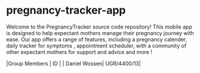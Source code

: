 # pregnancy-tracker-app
Welcome to the PregnancyTracker source code repository! This mobile app is designed to help expectant mothers manage their pregnancy journey with ease.  Our app offers a range of features, including a pregnancy calender, daily tracker for symptoms , appointment scheduler, with a community of other expectant mothers for support and advice and more !

|Group Members | ID |
| Daniel Wossen| UGR/4400/13|
